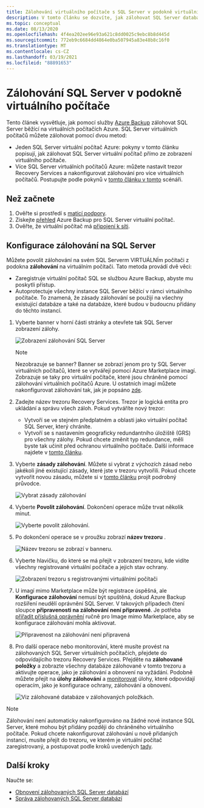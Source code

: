 ```yaml
---
title: Zálohování virtuálního počítače s SQL Server v podokně virtuálního počítače
description: V tomto článku se dozvíte, jak zálohovat SQL Server databáze na virtuálních počítačích Azure z podokna virtuálního počítače.
ms.topic: conceptual
ms.date: 08/13/2020
ms.openlocfilehash: 4f4ea202ee96e93a621c8dd0025c9ebc8b8d445d
ms.sourcegitcommit: 772eb9c6684dd4864e0ba507945a83e48b8c16f0
ms.translationtype: MT
ms.contentlocale: cs-CZ
ms.lasthandoff: 03/19/2021
ms.locfileid: "88891653"
---
```

# <a name="back-up-a-sql-server-from-the-vm-pane"></a>Zálohování SQL Server v podokně virtuálního počítače

Tento článek vysvětluje, jak pomocí služby [Azure Backup](backup-overview.md) zálohovat SQL Server běžící na virtuálních počítačích Azure. SQL Server virtuálních počítačů můžete zálohovat pomocí dvou metod:

- Jeden SQL Server virtuální počítač Azure: pokyny v tomto článku popisují, jak zálohovat SQL Server virtuální počítač přímo ze zobrazení virtuálního počítače.
- Více SQL Server virtuálních počítačů Azure: můžete nastavit trezor Recovery Services a nakonfigurovat zálohování pro více virtuálních počítačů. Postupujte podle pokynů v [tomto článku v tomto](backup-sql-server-database-azure-vms.md) scénáři.

## <a name="before-you-start"></a>Než začnete

1. Ověřte si prostředí s [maticí podpory](sql-support-matrix.md).
2. Získejte [přehled](backup-azure-sql-database.md) Azure Backup pro SQL Server virtuální počítač.
3. Ověřte, že virtuální počítač má [připojení k síti](backup-sql-server-database-azure-vms.md#establish-network-connectivity).

## <a name="configure-backup-on-the-sql-server"></a>Konfigurace zálohování na SQL Server

Můžete povolit zálohování na svém SQL Serverm VIRTUÁLNÍm počítači z podokna **zálohování** na virtuálním počítači. Tato metoda provádí dvě věci:

- Zaregistruje virtuální počítač SQL se službou Azure Backup, abyste mu poskytli přístup.
- Autoprotectuje všechny instance SQL Server běžící v rámci virtuálního počítače. To znamená, že zásady zálohování se použijí na všechny existující databáze a také na databáze, které budou v budoucnu přidány do těchto instancí.

1. Vyberte banner v horní části stránky a otevřete tak SQL Server zobrazení zálohy.

    ![Zobrazení zálohování SQL Server](./media/backup-sql-server-vm-from-vm-pane/sql-server-backup-view.png)

    >[!NOTE]
    >Nezobrazuje se banner? Banner se zobrazí jenom pro ty SQL Server virtuálních počítačů, které se vytvářejí pomocí Azure Marketplace imagí. Zobrazuje se taky pro virtuální počítače, které jsou chráněné pomocí zálohování virtuálních počítačů Azure. U ostatních imagí můžete nakonfigurovat zálohování tak, jak je popsáno [zde](backup-sql-server-database-azure-vms.md).

2. Zadejte název trezoru Recovery Services. Trezor je logická entita pro ukládání a správu všech záloh. Pokud vytváříte nový trezor:

    - Vytvoří se ve stejném předplatném a oblasti jako virtuální počítač SQL Server, který chráníte.
    - Vytvoří se s nastavením geograficky redundantního úložiště (GRS) pro všechny zálohy. Pokud chcete změnit typ redundance, měli byste tak učinit před ochranou virtuálního počítače. Další informace najdete v [tomto článku](backup-create-rs-vault.md#set-storage-redundancy).

3. Vyberte **zásady zálohování**. Můžete si vybrat z výchozích zásad nebo jakékoli jiné existující zásady, které jste v trezoru vytvořili. Pokud chcete vytvořit novou zásadu, můžete si v [tomto článku](backup-sql-server-database-azure-vms.md#create-a-backup-policy) projít podrobný průvodce.

    ![Vybrat zásady zálohování](./media/backup-sql-server-vm-from-vm-pane/backup-policy.png)

4. Vyberte **Povolit zálohování**. Dokončení operace může trvat několik minut.

    ![Vyberte povolit zálohování.](./media/backup-sql-server-vm-from-vm-pane/enable-backup.png)

5. Po dokončení operace se v proužku zobrazí **název trezoru** .

    ![Název trezoru se zobrazí v banneru.](./media/backup-sql-server-vm-from-vm-pane/vault-name.png)

6. Vyberte hlavičku, do které se má přejít v zobrazení trezoru, kde vidíte všechny registrované virtuální počítače a jejich stav ochrany.

    ![Zobrazení trezoru s registrovanými virtuálními počítači](./media/backup-sql-server-vm-from-vm-pane/vault-view.png)

7. U imagí mimo Marketplace může být registrace úspěšná, ale **Konfigurace zálohování** nemusí být spuštěná, dokud Azure Backup rozšíření neudělí oprávnění SQL Server. V takových případech čtení sloupce **připravenosti na zálohování** **není připravené**. Je potřeba [přiřadit příslušná oprávnění](backup-azure-sql-database.md#set-vm-permissions) ručně pro Image mimo Marketplace, aby se konfigurace zálohování mohla aktivovat.

    ![Připravenost na zálohování není připravená](./media/backup-sql-server-vm-from-vm-pane/backup-readiness-not-ready.png)

8. Pro další operace nebo monitorování, které musíte provést na zálohovaných SQL Server virtuálních počítačích, přejdete do odpovídajícího trezoru Recovery Services. Přejděte na **zálohované položky** a zobrazte všechny databáze zálohované v tomto trezoru a aktivujte operace, jako je zálohování a obnovení na vyžádání. Podobně můžete přejít na **úlohy zálohování** a [monitorovat](manage-monitor-sql-database-backup.md) úlohy, které odpovídají operacím, jako je konfigurace ochrany, zálohování a obnovení.

    ![Viz zálohované databáze v zálohovaných položkách.](./media/backup-sql-server-vm-from-vm-pane/backup-items.png)

>[!NOTE]
>Zálohování není automaticky nakonfigurováno na žádné nové instance SQL Server, které mohou být přidány později do chráněného virtuálního počítače. Pokud chcete nakonfigurovat zálohování u nově přidaných instancí, musíte přejít do trezoru, ve kterém je virtuální počítač zaregistrovaný, a postupovat podle kroků uvedených [tady](backup-sql-server-database-azure-vms.md).

## <a name="next-steps"></a>Další kroky

Naučte se:

- [Obnovení zálohovaných SQL Server databází](restore-sql-database-azure-vm.md)
- [Správa zálohovaných SQL Server databází](manage-monitor-sql-database-backup.md)
